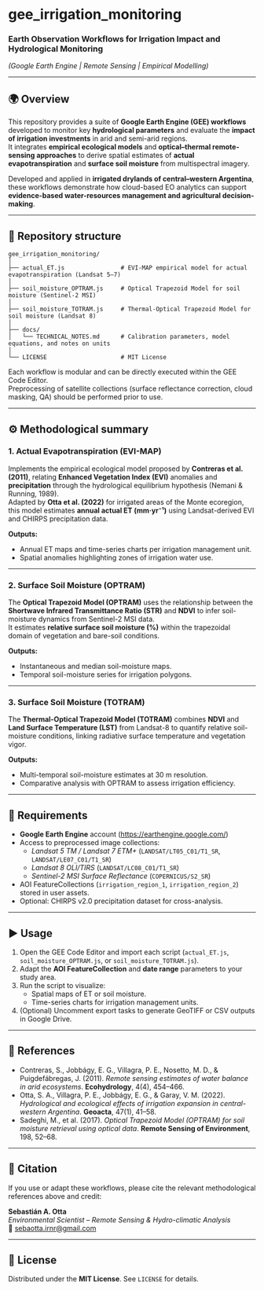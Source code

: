 # gee_irrigation_monitoring

### Earth Observation Workflows for Irrigation Impact and Hydrological Monitoring
*(Google Earth Engine | Remote Sensing | Empirical Modelling)*

---

## 🌍 Overview

This repository provides a suite of **Google Earth Engine (GEE) workflows** developed to monitor key **hydrological parameters** and evaluate the **impact of irrigation investments** in arid and semi-arid regions.  
It integrates **empirical ecological models** and **optical–thermal remote-sensing approaches** to derive spatial estimates of **actual evapotranspiration** and **surface soil moisture** from multispectral imagery.

Developed and applied in **irrigated drylands of central–western Argentina**, these workflows demonstrate how cloud-based EO analytics can support **evidence-based water-resources management and agricultural decision-making**.

---

## 📁 Repository structure

```
gee_irrigation_monitoring/
│
├── actual_ET.js                # EVI-MAP empirical model for actual evapotranspiration (Landsat 5–7)
│
├── soil_moisture_OPTRAM.js     # Optical Trapezoid Model for soil moisture (Sentinel-2 MSI)
│
├── soil_moisture_TOTRAM.js     # Thermal-Optical Trapezoid Model for soil moisture (Landsat 8)
│
├── docs/
│   └── TECHNICAL_NOTES.md      # Calibration parameters, model equations, and notes on units
│
└── LICENSE                     # MIT License
```

Each workflow is modular and can be directly executed within the GEE Code Editor.  
Preprocessing of satellite collections (surface reflectance correction, cloud masking, QA) should be performed prior to use.

---

## ⚙️ Methodological summary

### 1. **Actual Evapotranspiration (EVI-MAP)**
Implements the empirical ecological model proposed by **Contreras et al. (2011)**, relating **Enhanced Vegetation Index (EVI)** anomalies and **precipitation** through the hydrological equilibrium hypothesis (Nemani & Running, 1989).  
Adapted by **Otta et al. (2022)** for irrigated areas of the Monte ecoregion, this model estimates **annual actual ET (mm·yr⁻¹)** using Landsat-derived EVI and CHIRPS precipitation data.

**Outputs:**
- Annual ET maps and time-series charts per irrigation management unit.
- Spatial anomalies highlighting zones of irrigation water use.

---

### 2. **Surface Soil Moisture (OPTRAM)**
The **Optical Trapezoid Model (OPTRAM)** uses the relationship between the **Shortwave Infrared Transmittance Ratio (STR)** and **NDVI** to infer soil-moisture dynamics from Sentinel-2 MSI data.  
It estimates **relative surface soil moisture (%)** within the trapezoidal domain of vegetation and bare-soil conditions.

**Outputs:**
- Instantaneous and median soil-moisture maps.
- Temporal soil-moisture series for irrigation polygons.

---

### 3. **Surface Soil Moisture (TOTRAM)**
The **Thermal-Optical Trapezoid Model (TOTRAM)** combines **NDVI** and **Land Surface Temperature (LST)** from Landsat-8 to quantify relative soil-moisture conditions, linking radiative surface temperature and vegetation vigor.

**Outputs:**
- Multi-temporal soil-moisture estimates at 30 m resolution.
- Comparative analysis with OPTRAM to assess irrigation efficiency.

---

## 🔧 Requirements

- **Google Earth Engine** account (https://earthengine.google.com/)
- Access to preprocessed image collections:
  - *Landsat 5 TM / Landsat 7 ETM+* (`LANDSAT/LT05_C01/T1_SR`, `LANDSAT/LE07_C01/T1_SR`)
  - *Landsat 8 OLI/TIRS* (`LANDSAT/LC08_C01/T1_SR`)
  - *Sentinel-2 MSI Surface Reflectance* (`COPERNICUS/S2_SR`)
- AOI FeatureCollections (`irrigation_region_1`, `irrigation_region_2`) stored in user assets.
- Optional: CHIRPS v2.0 precipitation dataset for cross-analysis.

---

## ▶️ Usage

1. Open the GEE Code Editor and import each script (`actual_ET.js`, `soil_moisture_OPTRAM.js`, or `soil_moisture_TOTRAM.js`).
2. Adapt the **AOI FeatureCollection** and **date range** parameters to your study area.
3. Run the script to visualize:
   - Spatial maps of ET or soil moisture.
   - Time-series charts for irrigation management units.
4. (Optional) Uncomment export tasks to generate GeoTIFF or CSV outputs in Google Drive.

---

## 📖 References

- Contreras, S., Jobbágy, E. G., Villagra, P. E., Nosetto, M. D., & Puigdefábregas, J. (2011). *Remote sensing estimates of water balance in arid ecosystems*. **Ecohydrology**, 4(4), 454–466.
- Otta, S. A., Villagra, P. E., Jobbágy, E. G., & Garay, V. M. (2022). *Hydrological and ecological effects of irrigation expansion in central-western Argentina*. **Geoacta**, 47(1), 41–58.
- Sadeghi, M., et al. (2017). *Optical Trapezoid Model (OPTRAM) for soil moisture retrieval using optical data*. **Remote Sensing of Environment**, 198, 52–68.

---

## 🧩 Citation

If you use or adapt these workflows, please cite the relevant methodological references above and credit:

**Sebastián A. Otta**  
*Environmental Scientist – Remote Sensing & Hydro-climatic Analysis*  
📧 sebaotta.irnr@gmail.com

---

## 📜 License
Distributed under the **MIT License**. See `LICENSE` for details.
